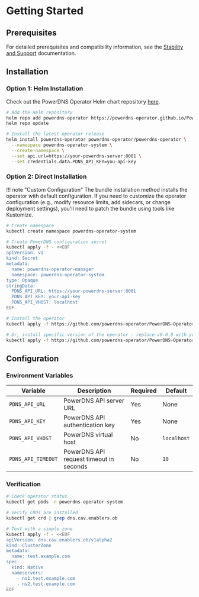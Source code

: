 # Getting Started

## Prerequisites

For detailed prerequisites and compatibility information, see the [Stability and Support](stability-support.md) documentation.

## Installation

### Option 1: Helm Installation

Check out the PowerDNS Operator Helm chart repository [here](https://github.com/powerdns-operator/PowerDNS-Operator-helm-chart).

```bash
# Add the Helm repository
helm repo add powerdns-operator https://powerdns-operator.github.io/PowerDNS-Operator-helm-chart
helm repo update

# Install the latest operator release
helm install powerdns-operator powerdns-operator/powerdns-operator \
  --namespace powerdns-operator-system \
  --create-namespace \
  --set api.url=https://your-powerdns-server:8081 \
  --set credentials.data.PDNS_API_KEY=you-api-key
```

### Option 2: Direct Installation

!!! note "Custom Configuration"
    The bundle installation method installs the operator with default configuration. If you need to customize the operator configuration (e.g., modify resource limits, add sidecars, or change deployment settings), you'll need to patch the bundle using tools like Kustomize.

```bash
# Create namespace
kubectl create namespace powerdns-operator-system

# Create PowerDNS configuration secret
kubectl apply -f - <<EOF
apiVersion: v1
kind: Secret
metadata:
  name: powerdns-operator-manager
  namespace: powerdns-operator-system
type: Opaque
stringData:
  PDNS_API_URL: https://your-powerdns-server:8081
  PDNS_API_KEY: your-api-key
  PDNS_API_VHOST: localhost
EOF

# Install the operator
kubectl apply -f https://github.com/powerdns-operator/PowerDNS-Operator/releases/latest/download/bundle.yaml

# Or, install specific version of the operator - replace v0.0.0 with your desired version
kubectl apply -f https://github.com/powerdns-operator/PowerDNS-Operator/releases/download/v0.0.0/bundle.yaml
```

## Configuration

### Environment Variables

| Variable | Description | Required | Default |
|----------|-------------|----------|---------|
| `PDNS_API_URL` | PowerDNS API server URL | Yes | None |
| `PDNS_API_KEY` | PowerDNS API authentication key | Yes | None |
| `PDNS_API_VHOST` | PowerDNS virtual host | No | `localhost` |
| `PDNS_API_TIMEOUT` | PowerDNS API request timeout in seconds | No | `10` |

### Verification

```bash
# Check operator status
kubectl get pods -n powerdns-operator-system

# Verify CRDs are installed
kubectl get crd | grep dns.cav.enablers.ob

# Test with a simple zone
kubectl apply -f - <<EOF
apiVersion: dns.cav.enablers.ob/v1alpha2
kind: ClusterZone
metadata:
  name: test.example.com
spec:
  kind: Native
  nameservers:
    - ns1.test.example.com
    - ns2.test.example.com
EOF
```
